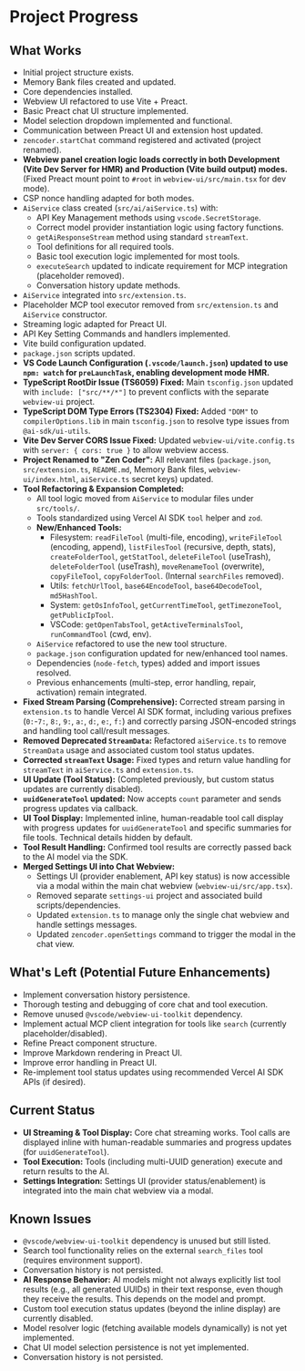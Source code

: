 # Project Progress

## What Works
- Initial project structure exists.
- Memory Bank files created and updated.
- Core dependencies installed.
- Webview UI refactored to use Vite + Preact.
- Basic Preact chat UI structure implemented.
- Model selection dropdown implemented and functional.
- Communication between Preact UI and extension host updated.
- `zencoder.startChat` command registered and activated (project renamed).
- **Webview panel creation logic loads correctly in both Development (Vite Dev Server for HMR) and Production (Vite build output) modes.** (Fixed Preact mount point to `#root` in `webview-ui/src/main.tsx` for dev mode).
- CSP nonce handling adapted for both modes.
- `AiService` class created (`src/ai/aiService.ts`) with:
    - API Key Management methods using `vscode.SecretStorage`.
    - Correct model provider instantiation logic using factory functions.
    - `getAiResponseStream` method using standard `streamText`.
    - Tool definitions for all required tools.
    - Basic tool execution logic implemented for most tools.
    - `executeSearch` updated to indicate requirement for MCP integration (placeholder removed).
    - Conversation history update methods.
- `AiService` integrated into `src/extension.ts`.
- Placeholder MCP tool executor removed from `src/extension.ts` and `AiService` constructor.
- Streaming logic adapted for Preact UI.
- API Key Setting Commands and handlers implemented.
- Vite build configuration updated.
- `package.json` scripts updated.
- **VS Code Launch Configuration (`.vscode/launch.json`) updated to use `npm: watch` for `preLaunchTask`, enabling development mode HMR.**
- **TypeScript RootDir Issue (TS6059) Fixed:** Main `tsconfig.json` updated with `include: ["src/**/*"]` to prevent conflicts with the separate `webview-ui` project.
- **TypeScript DOM Type Errors (TS2304) Fixed:** Added `"DOM"` to `compilerOptions.lib` in main `tsconfig.json` to resolve type issues from `@ai-sdk/ui-utils`.
- **Vite Dev Server CORS Issue Fixed:** Updated `webview-ui/vite.config.ts` with `server: { cors: true }` to allow webview access.
- **Project Renamed to "Zen Coder":** All relevant files (`package.json`, `src/extension.ts`, `README.md`, Memory Bank files, `webview-ui/index.html`, `aiService.ts` secret keys) updated.
- **Tool Refactoring & Expansion Completed:**
    - All tool logic moved from `AiService` to modular files under `src/tools/`.
    - Tools standardized using Vercel AI SDK `tool` helper and `zod`.
    - **New/Enhanced Tools:**
        - Filesystem: `readFileTool` (multi-file, encoding), `writeFileTool` (encoding, append), `listFilesTool` (recursive, depth, stats), `createFolderTool`, `getStatTool`, `deleteFileTool` (useTrash), `deleteFolderTool` (useTrash), `moveRenameTool` (overwrite), `copyFileTool`, `copyFolderTool`. (Internal `searchFiles` removed).
        - Utils: `fetchUrlTool`, `base64EncodeTool`, `base64DecodeTool`, `md5HashTool`.
        - System: `getOsInfoTool`, `getCurrentTimeTool`, `getTimezoneTool`, `getPublicIpTool`.
        - VSCode: `getOpenTabsTool`, `getActiveTerminalsTool`, `runCommandTool` (cwd, env).
    - `AiService` refactored to use the new tool structure.
    - `package.json` configuration updated for new/enhanced tool names.
    - Dependencies (`node-fetch`, types) added and import issues resolved.
    - Previous enhancements (multi-step, error handling, repair, activation) remain integrated.
- **Fixed Stream Parsing (Comprehensive):** Corrected stream parsing in `extension.ts` to handle Vercel AI SDK format, including various prefixes (`0:`-`7:`, `8:`, `9:`, `a:`, `d:`, `e:`, `f:`) and correctly parsing JSON-encoded strings and handling tool call/result messages.
- **Removed Deprecated `StreamData`:** Refactored `aiService.ts` to remove `StreamData` usage and associated custom tool status updates.
- **Corrected `streamText` Usage:** Fixed types and return value handling for `streamText` in `aiService.ts` and `extension.ts`.
- **UI Update (Tool Status):** (Completed previously, but custom status updates are currently disabled).
- **`uuidGenerateTool` updated:** Now accepts `count` parameter and sends progress updates via callback.
- **UI Tool Display:** Implemented inline, human-readable tool call display with progress updates for `uuidGenerateTool` and specific summaries for file tools. Technical details hidden by default.
- **Tool Result Handling:** Confirmed tool results are correctly passed back to the AI model via the SDK.
- **Merged Settings UI into Chat Webview:**
    - Settings UI (provider enablement, API key status) is now accessible via a modal within the main chat webview (`webview-ui/src/app.tsx`).
    - Removed separate `settings-ui` project and associated build scripts/dependencies.
    - Updated `extension.ts` to manage only the single chat webview and handle settings messages.
    - Updated `zencoder.openSettings` command to trigger the modal in the chat view.
## What's Left (Potential Future Enhancements)
- Implement conversation history persistence.
- Thorough testing and debugging of core chat and tool execution.
- Remove unused `@vscode/webview-ui-toolkit` dependency.
- Implement actual MCP client integration for tools like `search` (currently placeholder/disabled).
- Refine Preact component structure.
- Improve Markdown rendering in Preact UI.
- Improve error handling in Preact UI.
- Re-implement tool status updates using recommended Vercel AI SDK APIs (if desired).

## Current Status
- **UI Streaming & Tool Display:** Core chat streaming works. Tool calls are displayed inline with human-readable summaries and progress updates (for `uuidGenerateTool`).
- **Tool Execution:** Tools (including multi-UUID generation) execute and return results to the AI.
- **Settings Integration:** Settings UI (provider status/enablement) is integrated into the main chat webview via a modal.

## Known Issues
- `@vscode/webview-ui-toolkit` dependency is unused but still listed.
- Search tool functionality relies on the external `search_files` tool (requires environment support).
- Conversation history is not persisted.
- **AI Response Behavior:** AI models might not always explicitly list tool results (e.g., all generated UUIDs) in their text response, even though they receive the results. This depends on the model and prompt.
- Custom tool execution status updates (beyond the inline display) are currently disabled.
- Model resolver logic (fetching available models dynamically) is not yet implemented.
- Chat UI model selection persistence is not yet implemented.
- Conversation history is not persisted.